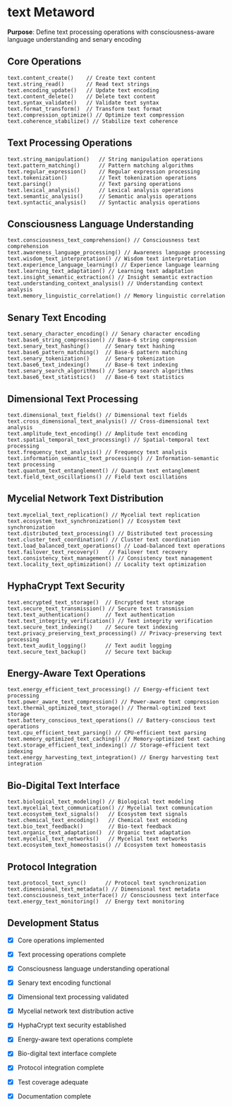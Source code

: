 # text Metaword

**Purpose**: Define text processing operations with consciousness-aware language understanding and senary encoding

## Core Operations

```hyphos
text.content_create()    // Create text content
text.string_read()       // Read text strings
text.encoding_update()   // Update text encoding
text.content_delete()    // Delete text content
text.syntax_validate()   // Validate text syntax
text.format_transform()  // Transform text format
text.compression_optimize() // Optimize text compression
text.coherence_stabilize() // Stabilize text coherence
```

## Text Processing Operations

```hyphos
text.string_manipulation()   // String manipulation operations
text.pattern_matching()      // Pattern matching algorithms
text.regular_expression()    // Regular expression processing
text.tokenization()          // Text tokenization operations
text.parsing()               // Text parsing operations
text.lexical_analysis()      // Lexical analysis operations
text.semantic_analysis()     // Semantic analysis operations
text.syntactic_analysis()    // Syntactic analysis operations
```

## Consciousness Language Understanding

```hyphos
text.consciousness_text_comprehension() // Consciousness text comprehension
text.awareness_language_processing() // Awareness language processing
text.wisdom_text_interpretation() // Wisdom text interpretation
text.experience_language_learning() // Experience language learning
text.learning_text_adaptation() // Learning text adaptation
text.insight_semantic_extraction() // Insight semantic extraction
text.understanding_context_analysis() // Understanding context analysis
text.memory_linguistic_correlation() // Memory linguistic correlation
```

## Senary Text Encoding

```hyphos
text.senary_character_encoding() // Senary character encoding
text.base6_string_compression() // Base-6 string compression
text.senary_text_hashing()     // Senary text hashing
text.base6_pattern_matching()  // Base-6 pattern matching
text.senary_tokenization()     // Senary tokenization
text.base6_text_indexing()     // Base-6 text indexing
text.senary_search_algorithms() // Senary search algorithms
text.base6_text_statistics()   // Base-6 text statistics
```

## Dimensional Text Processing

```hyphos
text.dimensional_text_fields() // Dimensional text fields
text.cross_dimensional_text_analysis() // Cross-dimensional text analysis
text.amplitude_text_encoding() // Amplitude text encoding
text.spatial_temporal_text_processing() // Spatial-temporal text processing
text.frequency_text_analysis() // Frequency text analysis
text.information_semantic_text_processing() // Information-semantic text processing
text.quantum_text_entanglement() // Quantum text entanglement
text.field_text_oscillations() // Field text oscillations
```

## Mycelial Network Text Distribution

```hyphos
text.mycelial_text_replication() // Mycelial text replication
text.ecosystem_text_synchronization() // Ecosystem text synchronization
text.distributed_text_processing() // Distributed text processing
text.cluster_text_coordination() // Cluster text coordination
text.load_balanced_text_operations() // Load-balanced text operations
text.failover_text_recovery()   // Failover text recovery
text.consistency_text_management() // Consistency text management
text.locality_text_optimization() // Locality text optimization
```

## HyphaCrypt Text Security

```hyphos
text.encrypted_text_storage()  // Encrypted text storage
text.secure_text_transmission() // Secure text transmission
text.text_authentication()     // Text authentication
text.text_integrity_verification() // Text integrity verification
text.secure_text_indexing()    // Secure text indexing
text.privacy_preserving_text_processing() // Privacy-preserving text processing
text.text_audit_logging()      // Text audit logging
text.secure_text_backup()      // Secure text backup
```

## Energy-Aware Text Operations

```hyphos
text.energy_efficient_text_processing() // Energy-efficient text processing
text.power_aware_text_compression() // Power-aware text compression
text.thermal_optimized_text_storage() // Thermal-optimized text storage
text.battery_conscious_text_operations() // Battery-conscious text operations
text.cpu_efficient_text_parsing() // CPU-efficient text parsing
text.memory_optimized_text_caching() // Memory-optimized text caching
text.storage_efficient_text_indexing() // Storage-efficient text indexing
text.energy_harvesting_text_integration() // Energy harvesting text integration
```

## Bio-Digital Text Interface

```hyphos
text.biological_text_modeling() // Biological text modeling
text.mycelial_text_communication() // Mycelial text communication
text.ecosystem_text_signals()   // Ecosystem text signals
text.chemical_text_encoding()   // Chemical text encoding
text.bio_text_feedback()        // Bio-text feedback
text.organic_text_adaptation()  // Organic text adaptation
text.mycelial_text_networks()   // Mycelial text networks
text.ecosystem_text_homeostasis() // Ecosystem text homeostasis
```

## Protocol Integration

```hyphos
text.protocol_text_sync()      // Protocol text synchronization
text.dimensional_text_metadata() // Dimensional text metadata
text.consciousness_text_interface() // Consciousness text interface
text.energy_text_monitoring()  // Energy text monitoring
```

## Development Status

- [x] Core operations implemented
- [x] Text processing operations complete
- [x] Consciousness language understanding operational
- [x] Senary text encoding functional
- [x] Dimensional text processing validated
- [x] Mycelial network text distribution active
- [x] HyphaCrypt text security established
- [x] Energy-aware text operations complete
- [x] Bio-digital text interface complete
- [x] Protocol integration complete
- [x] Test coverage adequate
- [x] Documentation complete

